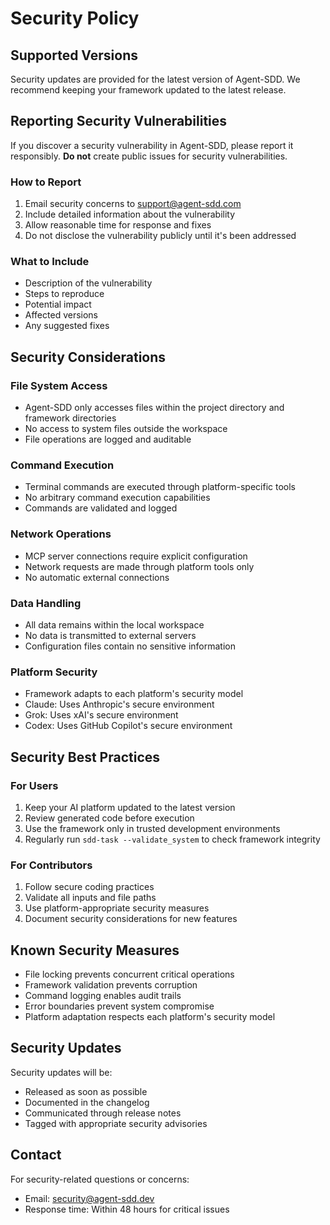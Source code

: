 # Security Policy

## Supported Versions

Security updates are provided for the latest version of Agent-SDD. We recommend keeping your framework updated to the latest release.

## Reporting Security Vulnerabilities

If you discover a security vulnerability in Agent-SDD, please report it responsibly. **Do not** create public issues for security vulnerabilities.

### How to Report

1. Email security concerns to [support@agent-sdd.com](mailto:support@agent-sdd.com)
2. Include detailed information about the vulnerability
3. Allow reasonable time for response and fixes
4. Do not disclose the vulnerability publicly until it's been addressed

### What to Include

- Description of the vulnerability
- Steps to reproduce
- Potential impact
- Affected versions
- Any suggested fixes

## Security Considerations

### File System Access
- Agent-SDD only accesses files within the project directory and framework directories
- No access to system files outside the workspace
- File operations are logged and auditable

### Command Execution
- Terminal commands are executed through platform-specific tools
- No arbitrary command execution capabilities
- Commands are validated and logged

### Network Operations
- MCP server connections require explicit configuration
- Network requests are made through platform tools only
- No automatic external connections

### Data Handling
- All data remains within the local workspace
- No data is transmitted to external servers
- Configuration files contain no sensitive information

### Platform Security
- Framework adapts to each platform's security model
- Claude: Uses Anthropic's secure environment
- Grok: Uses xAI's secure environment
- Codex: Uses GitHub Copilot's secure environment

## Security Best Practices

### For Users
1. Keep your AI platform updated to the latest version
2. Review generated code before execution
3. Use the framework only in trusted development environments
4. Regularly run `sdd-task --validate_system` to check framework integrity

### For Contributors
1. Follow secure coding practices
2. Validate all inputs and file paths
3. Use platform-appropriate security measures
4. Document security considerations for new features

## Known Security Measures

- File locking prevents concurrent critical operations
- Framework validation prevents corruption
- Command logging enables audit trails
- Error boundaries prevent system compromise
- Platform adaptation respects each platform's security model

## Security Updates

Security updates will be:
- Released as soon as possible
- Documented in the changelog
- Communicated through release notes
- Tagged with appropriate security advisories

## Contact

For security-related questions or concerns:
- Email: security@agent-sdd.dev
- Response time: Within 48 hours for critical issues
